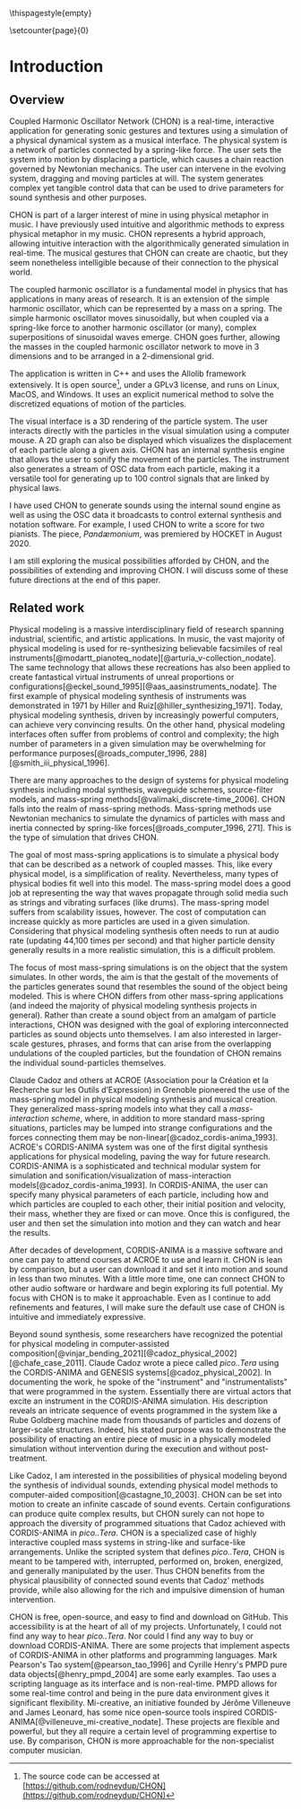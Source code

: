 \thispagestyle{empty}

\setcounter{page}{0}

# Introduction

## Overview

Coupled Harmonic Oscillator Network (CHON) is a real-time, interactive application for generating sonic gestures and textures using a simulation of a physical dynamical system as a musical interface. The physical system is a network of particles connected by a spring-like force. The user sets the system into motion by displacing a particle, which causes a chain reaction governed by Newtonian mechanics. The user can intervene in the evolving system, dragging and moving particles at will. The system generates complex yet tangible control data that can be used to drive parameters for sound synthesis and other purposes.

CHON is part of a larger interest of mine in using physical metaphor in music. I have previously used intuitive and algorithmic methods to express physical metaphor in my music. CHON represents a hybrid approach, allowing intuitive interaction with the algorithmically generated simulation in real-time. The musical gestures that CHON can create are chaotic, but they seem nonetheless intelligible because of their connection to the physical world.

The coupled harmonic oscillator is a fundamental model in physics that has applications in many areas of research. It is an extension of the simple harmonic oscillator, which can be represented by a mass on a spring. The simple harmonic oscillator moves sinusoidally, but when coupled via a spring-like force to another harmonic oscillator (or many), complex superpositions of sinusoidal waves emerge. CHON goes further, allowing the masses in the coupled harmonic oscillator network to move in 3 dimensions and to be arranged in a 2-dimensional grid.

The application is written in C++ and uses the Allolib framework extensively. It is open source[^1], under a GPLv3 license, and runs on Linux, MacOS, and Windows. It uses an explicit numerical method to solve the discretized equations of motion of the particles.

[^1]: The source code can be accessed at [https://github.com/rodneydup/CHON](https://github.com/rodneydup/CHON)

The visual interface is a 3D rendering of the particle system. The user interacts directly with the particles in the visual simulation using a computer mouse. A 2D graph can also be displayed which visualizes the displacement of each particle along a given axis. CHON has an internal synthesis engine that allows the user to sonify the movement of the particles. The instrument also generates a stream of OSC data from each particle, making it a versatile tool for generating up to 100 control signals that are linked by physical laws.

I have used CHON to generate sounds using the internal sound engine as well as using the OSC data it broadcasts to control external synthesis and notation software. For example, I used CHON to write a score for two pianists. The piece, *Pandæmonium*, was premiered by HOCKET in August 2020.

I am still exploring the musical possibilities afforded by CHON, and the possibilities of extending and improving CHON. I will discuss some of these future directions at the end of this paper.

## Related work

Physical modeling is a massive interdisciplinary field of research spanning industrial, scientific, and artistic applications. In music, the vast majority of physical modeling is used for re-synthesizing believable facsimiles of real instruments[@modartt_pianoteq_nodate][@arturia_v-collection_nodate]. The same technology that allows these recreations has also been applied to create fantastical virtual instruments of unreal proportions or configurations[@eckel_sound_1995][@aas_aasinstruments_nodate]. The first example of physical modeling synthesis of instruments was demonstrated in 1971 by Hiller and Ruiz[@hiller_synthesizing_1971]. Today, physical modeling synthesis, driven by increasingly powerful computers, can achieve very convincing results. On the other hand, physical modeling interfaces often suffer from problems of control and complexity; the high number of parameters in a given simulation may be overwhelming for performance purposes[@roads_computer_1996, 288][@smith_iii_physical_1996].

There are many approaches to the design of systems for physical modeling synthesis including modal synthesis, waveguide schemes, source-filter models, and mass-spring methods[@valimaki_discrete-time_2006]. CHON falls into the realm of mass-spring methods. Mass-spring methods use Newtonian mechanics to simulate the dynamics of particles with mass and inertia connected by spring-like forces[@roads_computer_1996, 271]. This is the type of simulation that drives CHON.

The goal of most mass-spring applications is to simulate a physical body that can be described as a network of coupled masses. This, like every physical model, is a simplification of reality. Nevertheless, many types of physical bodies fit well into this model. The mass-spring model does a good job at representing the way that waves propagate through solid media such as strings and vibrating surfaces (like drums). The mass-spring model suffers from scalability issues, however. The cost of computation can increase quickly as more particles are used in a given simulation. Considering that physical modeling synthesis often needs to run at audio rate (updating 44,100 times per second) and that higher particle density generally results in a more realistic simulation, this is a difficult problem.

The focus of most mass-spring simulations is on the object that the system simulates. In other words, the aim is that the gestalt of the movements of the particles generates sound that resembles the sound of the object being modeled. This is where CHON differs from other mass-spring applications (and indeed the majority of physical modeling synthesis projects in general). Rather than create a sound object from an amalgam of particle interactions, CHON was designed with the goal of exploring interconnected particles as sound objects unto themselves. I am also interested in larger-scale gestures, phrases, and forms that can arise from the overlapping undulations of the coupled particles, but the foundation of CHON remains the individual sound-particles themselves.

Claude Cadoz and others at ACROE (Association pour la Création et la Recherche sur les Outils d’Expression) in Grenoble pioneered the use of the mass-spring model in physical modeling synthesis and musical creation. They generalized mass-spring models into what they call a *mass-interaction scheme*, where, in addition to more standard mass-spring situations, particles may be lumped into strange configurations and the forces connecting them may be non-linear[@cadoz_cordis-anima_1993]. ACROE's CORDIS-ANIMA system was one of the first digital synthesis applications for physical modeling, paving the way for future research. CORDIS-ANIMA is a sophisticated and technical modular system for simulation and sonification/visualization of mass-interaction models[@cadoz_cordis-anima_1993]. In CORDIS-ANIMA, the user can specify many physical parameters of each particle, including how and which particles are coupled to each other, their initial position and velocity, their mass, whether they are fixed or can move. Once this is configured, the user and then set the simulation into motion and they can watch and hear the results.

After decades of development, CORDIS-ANIMA is a massive software and one can pay to attend courses at ACROE to use and learn it. CHON is lean by comparison, but a user can download it and set it into motion and sound in less than two minutes. With a little more time, one can connect CHON to other audio software or hardware and begin exploring its full potential. My focus with CHON is to make it approachable. Even as I continue to add refinements and features, I will make sure the default use case of CHON is intuitive and immediately expressive.

Beyond sound synthesis, some researchers have recognized the potential for physical modeling in computer-assisted composition[@vinjar_bending_2021][@cadoz_physical_2002]
[@chafe_case_2011]. Claude Cadoz wrote a piece called *pico..Tera* using the CORDIS-ANIMA and GENESIS systems[@cadoz_physical_2002]. In documenting the work, he spoke of the "instrument" and "instrumentalists" that were programmed in the system. Essentially there are virtual actors that excite an instrument in the CORDIS-ANIMA simulation. His description reveals an intricate sequence of events programmed in the system like a Rube Goldberg machine made from thousands of particles and dozens of larger-scale structures. Indeed, his stated purpose was to demonstrate the possibility of enacting an entire piece of music in a physically modeled simulation without intervention during the execution and without post-treatment.

Like Cadoz, I am interested in the possibilities of physical modeling beyond the synthesis of individual sounds, extending physical model methods to computer-aided composition[@castagne_10_2003]. CHON can be set into motion to create an infinite cascade of sound events. Certain configurations can produce quite complex results, but CHON surely can not hope to approach the diversity of programmed situations that Cadoz achieved with CORDIS-ANIMA in *pico..Tera*. CHON is a specialized case of highly interactive coupled mass systems in string-like and surface-like arrangements. Unlike the scripted system that defines *pico..Tera*, CHON is meant to be tampered with, interrupted, performed on, broken, energized, and generally manipulated by the user. Thus CHON benefits from the physical plausibility of connected sound events that Cadoz' methods provide, while also allowing for the rich and impulsive dimension of human intervention.

CHON is free, open-source, and easy to find and download on GitHub. This accessibility is at the heart of all of my projects. Unfortunately, I could not find any way to hear *pico..Tera*. Nor could I find any way to buy or download CORDIS-ANIMA. There are some projects that implement aspects of CORDIS-ANIMA in other platforms and programming languages. Mark Pearson's Tao system[@pearson_tao_1996] and Cyrille Henry's PMPD pure data objects[@henry_pmpd_2004] are some early examples. Tao uses a scripting language as its interface and is non-real-time. PMPD allows for some real-time control and being in the pure data environment gives it significant flexibility. Mi-creative, an initiative founded by Jérôme Villeneuve and James Leonard, has some nice open-source tools inspired CORDIS-ANIMA[@villeneuve_mi-creative_nodate]. These projects are flexible and powerful, but they all require a certain level of programming expertise to use. By comparison, CHON is more approachable for the non-specialist computer musician.

